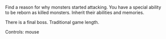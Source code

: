 Find a reason for why monsters started attacking. You have a special ability to be reborn as killed monsters. Inherit their abilities and memories.

There is a final boss. Traditional game length.

Controls: mouse